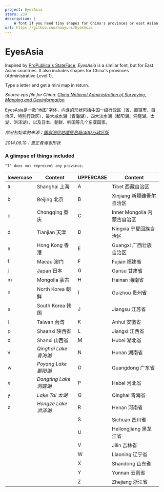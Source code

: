 ```yaml
---
project: EyesAsia
stars: 238
description: |-
    A font if you need tiny shapes for China's provinces or east Asian countries as a design element.
url: https://github.com/haoyuns/EyesAsia
---
```


EyesAsia
========

Inspired by [ProPublica's StateFace](http://propublica.github.io/stateface/), *EyesAsia* is a similar font, but for East Asian countries. It also includes shapes for China's provinces (Administrative Level 1).

Type a letter and get a mini map in return.

*Source eps file for China: [China National Administration of Surveying, Mapping and Geoinformation](http://219.238.166.215/mcp/index.asp)*

EyesAsia是一款“地图”字体，内含的形状包括中国一级行政区（省、直辖市、自治区、特别行政区），最大咸水湖（青海湖），四大淡水湖（鄱阳湖、洞庭湖、太湖、洪泽湖），以及日本、朝鲜、韩国等几个东亚国家。

*部分初始素材来源：[国家测绘地理信息局/400万政区版](http://219.238.166.215/mcp/index.asp)*

*2014.08.10：更正青海省形状*

### A glimpse of things included
```
"T" does not represent any province.
```

lowercase | Content | UPPERCASE | Content
------------ | ------------- | ------------ | -------------
a | Shanghai 上海 | A | Tibet 西藏自治区
b | Beijing 北京 | B | Xinjiang 新疆维吾尔自治区
c | Chongqing 重庆 | C | Inner Mongolia 内蒙古自治区
d | Tianjian 天津 | D | Ningxia 宁夏回族自治区
e | Hong Kong 香港 | E | Guangxi 广西壮族自治区
f | Macau 澳门 | F | Fujian 福建省
j | Japan 日本 | G | Gansu 甘肃省
m | Mongolia 蒙古 | H | Hainan 海南省 
n | North Korea 朝鲜 | I | Guizhou 贵州省
s | South Korea 韩国 | J | Jiangsu 江苏省
t | Taiwan 台湾 | K | Anhui 安徽省
p | Shaanxi 陕西省 | L | Jiangxi 江西省
q | Shanxi 山西省 | M | Hubei 湖北省
v | *Qinghai Lake 青海湖* | N | Hunan 湖南省
w | *Poyang Lake 鄱阳湖* | O | Guangdong 广东省
x | *Dongting Lake 洞庭湖* | P | Hebei 河北省
y | *Lake Tai 太湖* | Q | Qinghai 青海省
z | *Hongze Lake 洪泽湖* | R | Henan 河南省
||| S | Sichuan 四川省
||| U | Heilongjiang 黑龙江省
||| V | Jilin 吉林省
||| W | Liaoning 辽宁省
||| X | Shandong 山东省
||| Y | Yunnan 云南省
||| Z | Zhejiang 浙江省














